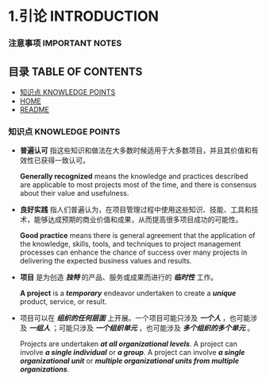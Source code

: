 # 1.引论 INTRODUCTION


### 注意事项 IMPORTANT NOTES


## 目录 TABLE OF CONTENTS


* [知识点 KNOWLEDGE POINTS](#知识点-KNOWLEDGE-POINTS)
* [HOME](https://github.com/afresh/pmi-pmp)
* [README](./README.md)


### 知识点 KNOWLEDGE POINTS


* **普遍认可** 指这些知识和做法在大多数时候适用于大多数项目，并且其价值和有效性已获得一致认可。

    **Generally recognized** means the knowledge and practices described are applicable to most projects most of the time, and there is consensus about their value and usefulness.


* **良好实践** 指人们普遍认为，在项目管理过程中使用这些知识、技能、工具和技术，能够达成预期的商业价值和成果，从而提高很多项目成功的可能性。

    **Good practice** means there is general agreement that the application of the knowledge, skills, tools, and techniques to project management processes can enhance the chance of success over many projects in delivering the expected business values and results.


* **项目** 是为创造 ***独特*** 的产品、服务或成果而进行的 ***临时性*** 工作。

    **A project** is a ***temporary*** endeavor undertaken to create a ***unique*** product, service, or result.


* 项目可以在 ***组织的任何层面*** 上开展。一个项目可能只涉及 ***一个人*** ，也可能涉及 ***一组人*** ；可能只涉及 ***一个组织单元*** ，也可能涉及 ***多个组织的多个单元*** 。
  
    Projects are undertaken ***at all organizational levels***. A project can involve ***a single individual*** or ***a group***. A project can involve ***a single organizational unit*** or ***multiple organizational units from multiple organizations***.
    